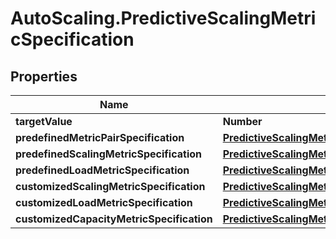 # AutoScaling.PredictiveScalingMetricSpecification

## Properties

Name | Type | Description | Notes
------------ | ------------- | ------------- | -------------
**targetValue** | **Number** |  | 
**predefinedMetricPairSpecification** | [**PredictiveScalingMetricSpecificationPredefinedMetricPairSpecification**](PredictiveScalingMetricSpecificationPredefinedMetricPairSpecification.md) |  | [optional] 
**predefinedScalingMetricSpecification** | [**PredictiveScalingMetricSpecificationPredefinedScalingMetricSpecification**](PredictiveScalingMetricSpecificationPredefinedScalingMetricSpecification.md) |  | [optional] 
**predefinedLoadMetricSpecification** | [**PredictiveScalingMetricSpecificationPredefinedLoadMetricSpecification**](PredictiveScalingMetricSpecificationPredefinedLoadMetricSpecification.md) |  | [optional] 
**customizedScalingMetricSpecification** | [**PredictiveScalingMetricSpecificationCustomizedScalingMetricSpecification**](PredictiveScalingMetricSpecificationCustomizedScalingMetricSpecification.md) |  | [optional] 
**customizedLoadMetricSpecification** | [**PredictiveScalingMetricSpecificationCustomizedLoadMetricSpecification**](PredictiveScalingMetricSpecificationCustomizedLoadMetricSpecification.md) |  | [optional] 
**customizedCapacityMetricSpecification** | [**PredictiveScalingMetricSpecificationCustomizedCapacityMetricSpecification**](PredictiveScalingMetricSpecificationCustomizedCapacityMetricSpecification.md) |  | [optional] 


